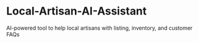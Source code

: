# Local-Artisan-AI-Assistant
AI-powered tool to help local artisans with listing, inventory, and customer FAQs
